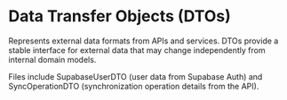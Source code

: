 # Data Transfer Objects (DTOs)

Represents external data formats from APIs and services. DTOs provide a stable interface for external data that may change independently from internal domain models.

Files include SupabaseUserDTO (user data from Supabase Auth) and SyncOperationDTO (synchronization operation details from the API).
